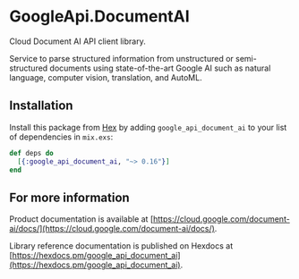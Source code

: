 # GoogleApi.DocumentAI

Cloud Document AI API client library.

Service to parse structured information from unstructured or semi-structured documents using state-of-the-art Google AI such as natural language, computer vision, translation, and AutoML.

## Installation

Install this package from [Hex](https://hex.pm) by adding
`google_api_document_ai` to your list of dependencies in `mix.exs`:

```elixir
def deps do
  [{:google_api_document_ai, "~> 0.16"}]
end
```

## For more information

Product documentation is available at [https://cloud.google.com/document-ai/docs/](https://cloud.google.com/document-ai/docs/).

Library reference documentation is published on Hexdocs at
[https://hexdocs.pm/google_api_document_ai](https://hexdocs.pm/google_api_document_ai).
